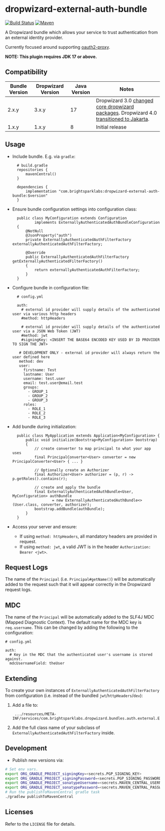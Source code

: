 # dropwizard-external-auth-bundle

[![Build Status](https://github.com/brightsparklabs/dropwizard-external-auth-bundle/actions/workflows/unit_tests.yml/badge.svg)](https://github.com/brightsparklabs/dropwizard-external-auth-bundle/actions/workflows/unit_tests.yml)
[![Maven](https://img.shields.io/maven-central/v/com.brightsparklabs/dropwizard-external-auth-bundle)](https://search.maven.org/artifact/com.brightsparklabs/dropwizard-external-auth-bundle)

A Dropwizard bundle which allows your service to trust authentication from an external identity
provider.

Currently focused around supporting [oauth2-proxy](https://github.com/oauth2-proxy/oauth2-proxy).

**NOTE: This plugin requires JDK 17 or above.**

## Compatibility

| Bundle Version | Dropwizard Version | Java Version | Notes
| -------------- | ------------------ | ------------ | ---------
| 2.x.y          | 3.x.y              | 17           | Dropwizard 3.0 [changed core dropwizard packages](https://www.dropwizard.io/en/stable/manual/upgrade-notes/upgrade-notes-3_0_x.html#dropwizard-package-structure-and-jpms). Dropwizard 4.0 [transitioned to Jakarta](https://www.dropwizard.io/en/stable/manual/upgrade-notes/upgrade-notes-4_0_x.html#transition-to-jakarta-ee).
| 1.x.y          | 1.x.y              | 8            | Initial release

## Usage

- Include bundle. E.g. via `gradle`:

        # build.gradle
        repositories {
            mavenCentral()
        }

        dependencies {
            implementation "com.brightsparklabs:dropwizard-external-auth-bundle:$version"
        }

- Ensure bundle configuration settings into configuration class:

        public class MyConfiguration extends Configuration
                implements ExternallyAuthenticatedAuthBundleConfiguration
        {
            @NotNull
            @JsonProperty("auth")
            private ExternallyAuthenticatedAuthFilterFactory externallyAuthenticatedAuthFilterFactory;

            @Override
            public ExternallyAuthenticatedAuthFilterFactory getExternallyAuthenticatedFilterFactory()
            {
                return externallyAuthenticatedAuthFilterFactory;
            }
        }

- Configure bundle in configuration file:

        # config.yml

        auth:
          # external id provider will supply details of the authenticated user via various http headers
          #method: httpHeaders

          # external id provider will supply details of the authenticated user via a JSON Web Token (JWT)
          #method: jwt
          #signingKey: <INSERT THE BASE64 ENCODED KEY USED BY ID PROVIDER TO SIGN THE JWT>

         # DEVELOPMENT ONLY - external id provider will always return the user defined here
         method: dev
         user:
           firstname: Test
           lastname: User
           username: test.user
           email: test.user@email.test
           groups:
             - GROUP_1
             - GROUP_2
             - GROUP_3
           roles:
             - ROLE_1
             - ROLE_2
             - ROLE_3

- Add bundle during initialization:

        public class MyApplication extends Application<MyConfiguration> {
            public void initialize(Bootstrap<MyConfiguration> bootstrap)
            {
                // create converter to map principal to what your app uses
                final PrincipalConverter<User> converter = new PrincipalConverter<User> { ... }

                // Optionally create an Authorizer
                final Authorizer<User> authorizer = (p, r) -> p.getRoles().contains(r);

                // create and apply the bundle
                final ExternallyAuthenticatedAuthBundle<User, MyConfiguration> authBundle
                        = new ExternallyAuthenticatedAuthBundle<>(User.class, converter, authorizer);
                bootstrap.addBundle(authBundle);
            }
        }

- Access your server and ensure:
    - If using `method: httpHeaders`, all mandatory headers are provided in request.
    - If using `method: jwt`, a valid JWT is in the header `Authorization: Bearer <jwt>`.

## Request Logs

The name of the `Principal` (i.e. `Principal#getName()`) will be automatically added to the
request such that it will appear correctly in the Dropwizard request logs.

## MDC

The name of the `Principal` will be automatically added to the SLF4J MDC
(Mapped Diagnostic Context). The default name for the MDC key is `req.username`. This can be
changed by adding the following to the configuration:

```
# config.yml

auth:
  # Key in the MDC that the authenticated user's username is stored against.
  mdcUsernameField: theUser
```

## Extending

To create your own instances of `ExternallyAuthenticatedAuthFilterFactory` from configuration
(i.e. instead of the bundled `jwt`/`httpHeaders`/`dev`):

1. Add a file to:

        .../resources/META-INF/services/com.brightsparklabs.dropwizard.bundles.auth.external.ExternallyAuthenticatedAuthFilterFactory

2. Add the full class name of your subclass of `ExternallyAuthenticatedAuthFilterFactory` inside.

## Development

- Publish new versions via:

```bash
# Set env vars.
export ORG_GRADLE_PROJECT_signingKey=<secrets.PGP_SIGNING_KEY>
export ORG_GRADLE_PROJECT_signingPassword=<secrets.PGP_SIGNING_PASSWORD>
export ORG_GRADLE_PROJECT_sonatypeUsername=<secrets.MAVEN_CENTRAL_USERNAME>
export ORG_GRADLE_PROJECT_sonatypePassword=<secrets.MAVEN_CENTRAL_PASSWORD>
# Run the publishToMavenCentral gradle task
./gradlew publishToMavenCentral
```

## Licenses

Refer to the `LICENSE` file for details.
